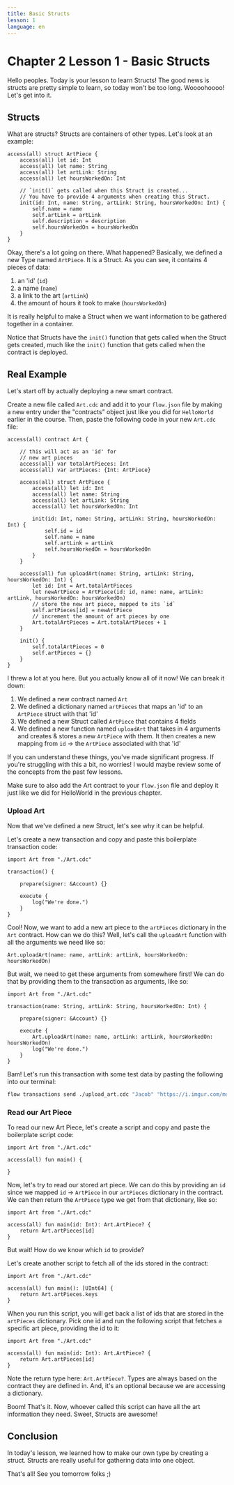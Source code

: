 ```yaml
---
title: Basic Structs
lesson: 1
language: en
---
```


# Chapter 2 Lesson 1 - Basic Structs

Hello peoples. Today is your lesson to learn Structs! The good news is structs are pretty simple to learn, so today won't be too long. Woooohoooo! Let's get into it.

## Structs

What are structs? Structs are containers of other types. Let's look at an example:

```cadence
access(all) struct ArtPiece {
    access(all) let id: Int
    access(all) let name: String
    access(all) let artLink: String
    access(all) let hoursWorkedOn: Int

    // `init()` gets called when this Struct is created...
    // You have to provide 4 arguments when creating this Struct.
    init(id: Int, name: String, artLink: String, hoursWorkedOn: Int) {
        self.name = name
        self.artLink = artLink
        self.description = description
        self.hoursWorkedOn = hoursWorkedOn
    }
}
```

Okay, there's a lot going on there. What happened? Basically, we defined a new Type named `ArtPiece`. It is a Struct. As you can see, it contains 4 pieces of data:

1. an 'id' (`id`)
2. a name (`name`)
3. a link to the art (`artLink`)
4. the amount of hours it took to make (`hoursWorkedOn`)

It is really helpful to make a Struct when we want information to be gathered together in a container.

Notice that Structs have the `init()` function that gets called when the Struct gets created, much like the `init()` function that gets called when the contract is deployed.

## Real Example

Let's start off by actually deploying a new smart contract. 

Create a new file called `Art.cdc` and add it to your `flow.json` file by making a new entry under the "contracts" object just like you did for `HelloWorld` earlier in the course. Then, paste the following code in your new `Art.cdc` file:

```cadence
access(all) contract Art {

    // this will act as an 'id' for
    // new art pieces
    access(all) var totalArtPieces: Int
    access(all) var artPieces: {Int: ArtPiece}

    access(all) struct ArtPiece {
        access(all) let id: Int
        access(all) let name: String
        access(all) let artLink: String
        access(all) let hoursWorkedOn: Int

        init(id: Int, name: String, artLink: String, hoursWorkedOn: Int) {
            self.id = id
            self.name = name
            self.artLink = artLink
            self.hoursWorkedOn = hoursWorkedOn
        }
    }

    access(all) fun uploadArt(name: String, artLink: String, hoursWorkedOn: Int) {
        let id: Int = Art.totalArtPieces
        let newArtPiece = ArtPiece(id: id, name: name, artLink: artLink, hoursWorkedOn: hoursWorkedOn)
        // store the new art piece, mapped to its `id`
        self.artPieces[id] = newArtPiece
        // increment the amount of art pieces by one
        Art.totalArtPieces = Art.totalArtPieces + 1
    }

    init() {
        self.totalArtPieces = 0
        self.artPieces = {}
    }
}
```

I threw a lot at you here. But you actually know all of it now! We can break it down:

1. We defined a new contract named `Art`
2. We defined a dictionary named `artPieces` that maps an 'id' to an `ArtPiece` struct with that 'id'
3. We defined a new Struct called `ArtPiece` that contains 4 fields
4. We defined a new function named `uploadArt` that takes in 4 arguments and creates & stores a new `ArtPiece` with them. It then creates a new mapping from `id` -> the `ArtPiece` associated with that 'id'

If you can understand these things, you've made significant progress. If you're struggling with this a bit, no worries! I would maybe review some of the concepts from the past few lessons.

Make sure to also add the Art contract to your `flow.json` file and deploy it just like we did for HelloWorld in the previous chapter.

### Upload Art

Now that we've defined a new Struct, let's see why it can be helpful.

Let's create a new transaction and copy and paste this boilerplate transaction code:

```cadence
import Art from "./Art.cdc"

transaction() {

    prepare(signer: &Account) {}

    execute {
        log("We're done.")
    }
}
```

Cool! Now, we want to add a new art piece to the `artPieces` dictionary in the `Art` contract. How can we do this? Well, let's call the `uploadArt` function with all the arguments we need like so: 

```cadence
Art.uploadArt(name: name, artLink: artLink, hoursWorkedOn: hoursWorkedOn)
```

But wait, we need to get these arguments from somewhere first! We can do that by providing them to the transaction as arguments, like so:

```cadence
import Art from "./Art.cdc"

transaction(name: String, artLink: String, hoursWorkedOn: Int) {

    prepare(signer: &Account) {}

    execute {
        Art.uploadArt(name: name, artLink: artLink, hoursWorkedOn: hoursWorkedOn)
        log("We're done.")
    }
}
```

Bam! Let's run this transaction with some test data by pasting the following into our terminal: 

```bash
flow transactions send ./upload_art.cdc "Jacob" "https://i.imgur.com/mdDB58Z.png" 10
```

### Read our Art Piece

To read our new Art Piece, let's create a script and copy and paste the boilerplate script code:

```cadence
import Art from "./Art.cdc"

access(all) fun main() {

}
```

Now, let's try to read our stored art piece. We can do this by providing an `id` since we mapped `id` -> `ArtPiece` in our `artPieces` dictionary in the contract. We can then return the `ArtPiece` type we get from that dictionary, like so:

```cadence
import Art from "./Art.cdc"

access(all) fun main(id: Int): Art.ArtPiece? {
    return Art.artPieces[id]
}
```

But wait! How do we know which `id` to provide?

Let's create another script to fetch all of the ids stored in the contract:

```cadence
import Art from "./Art.cdc"

access(all) fun main(): [UInt64] {
    return Art.artPieces.keys
}
```

When you run this script, you will get back a list of ids that are stored in the `artPieces` dictionary. Pick one id and run the following script that fetches a specific art piece, providing the id to it:

```cadence
import Art from "./Art.cdc"

access(all) fun main(id: Int): Art.ArtPiece? {
    return Art.artPieces[id]
}
```

Note the return type here: `Art.ArtPiece?`. Types are always based on the contract they are defined in. And, it's an optional because we are accessing a dictionary.

Boom! That's it. Now, whoever called this script can have all the art information they need. Sweet, Structs are awesome!

## Conclusion

In today's lesson, we learned how to make our own type by creating a struct. Structs are really useful for gathering data into one object.

That's all! See you tomorrow folks ;)